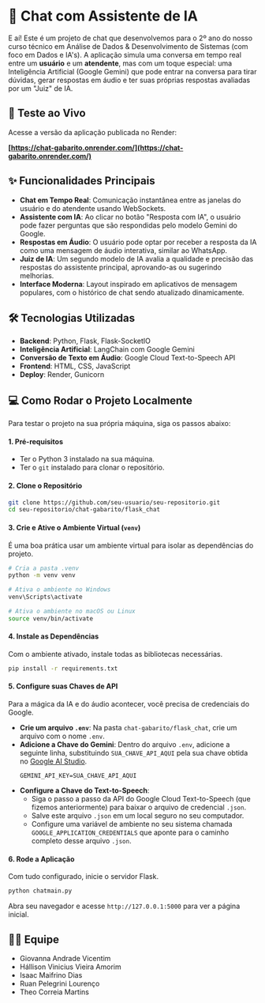 # 💬 Chat com Assistente de IA

E aí\! Este é um projeto de chat que desenvolvemos para o 2º ano do nosso curso técnico em Análise de Dados & Desenvolvimento de Sistemas (com foco em Dados e IA's). A aplicação simula uma conversa em tempo real entre um **usuário** e um **atendente**, mas com um toque especial: uma Inteligência Artificial (Google Gemini) que pode entrar na conversa para tirar dúvidas, gerar respostas em áudio e ter suas próprias respostas avaliadas por um "Juiz" de IA.

## 🚀 Teste ao Vivo

Acesse a versão da aplicação publicada no Render:

**[https://chat-gabarito.onrender.com/](https://chat-gabarito.onrender.com/)**

## ✨ Funcionalidades Principais

  * **Chat em Tempo Real**: Comunicação instantânea entre as janelas do usuário e do atendente usando WebSockets.
  * **Assistente com IA**: Ao clicar no botão "Resposta com IA", o usuário pode fazer perguntas que são respondidas pelo modelo Gemini do Google.
  * **Respostas em Áudio**: O usuário pode optar por receber a resposta da IA como uma mensagem de áudio interativa, similar ao WhatsApp.
  * **Juiz de IA**: Um segundo modelo de IA avalia a qualidade e precisão das respostas do assistente principal, aprovando-as ou sugerindo melhorias.
  * **Interface Moderna**: Layout inspirado em aplicativos de mensagem populares, com o histórico de chat sendo atualizado dinamicamente.

## 🛠️ Tecnologias Utilizadas

  * **Backend**: Python, Flask, Flask-SocketIO
  * **Inteligência Artificial**: LangChain com Google Gemini
  * **Conversão de Texto em Áudio**: Google Cloud Text-to-Speech API
  * **Frontend**: HTML, CSS, JavaScript
  * **Deploy**: Render, Gunicorn

## 💻 Como Rodar o Projeto Localmente

Para testar o projeto na sua própria máquina, siga os passos abaixo:

#### 1\. Pré-requisitos

  * Ter o Python 3 instalado na sua máquina.
  * Ter o `git` instalado para clonar o repositório.

#### 2\. Clone o Repositório

```sh
git clone https://github.com/seu-usuario/seu-repositorio.git
cd seu-repositorio/chat-gabarito/flask_chat
```

#### 3\. Crie e Ative o Ambiente Virtual (`venv`)

É uma boa prática usar um ambiente virtual para isolar as dependências do projeto.

```sh
# Cria a pasta .venv
python -m venv venv

# Ativa o ambiente no Windows
venv\Scripts\activate

# Ativa o ambiente no macOS ou Linux
source venv/bin/activate
```

#### 4\. Instale as Dependências

Com o ambiente ativado, instale todas as bibliotecas necessárias.

```sh
pip install -r requirements.txt
```

#### 5\. Configure suas Chaves de API

Para a mágica da IA e do áudio acontecer, você precisa de credenciais do Google.

  * **Crie um arquivo `.env`**: Na pasta `chat-gabarito/flask_chat`, crie um arquivo com o nome `.env`.
  * **Adicione a Chave do Gemini**: Dentro do arquivo `.env`, adicione a seguinte linha, substituindo `SUA_CHAVE_API_AQUI` pela sua chave obtida no [Google AI Studio](https://aistudio.google.com/app/apikey).
    ```
    GEMINI_API_KEY=SUA_CHAVE_API_AQUI
    ```
  * **Configure a Chave do Text-to-Speech**:
      * Siga o passo a passo da API do Google Cloud Text-to-Speech (que fizemos anteriormente) para baixar o arquivo de credencial `.json`.
      * Salve este arquivo `.json` em um local seguro no seu computador.
      * Configure uma variável de ambiente no seu sistema chamada `GOOGLE_APPLICATION_CREDENTIALS` que aponte para o caminho completo desse arquivo `.json`.

#### 6\. Rode a Aplicação

Com tudo configurado, inicie o servidor Flask.

```sh
python chatmain.py
```

Abra seu navegador e acesse `http://127.0.0.1:5000` para ver a página inicial.

## 👨‍💻 Equipe

  * Giovanna Andrade Vicentim
  * Hállison Vinicius Vieira Amorim
  * Isaac Maifrino Dias
  * Ruan Pelegrini Lourenço
  * Theo Correia Martins
